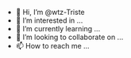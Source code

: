 - 👋 Hi, I’m @wtz-Triste
- 👀 I’m interested in ...
- 🌱 I’m currently learning ...
- 💞️ I’m looking to collaborate on ...
- 📫 How to reach me ...

<!---
wtz-Triste/wtz-Triste is a ✨ special ✨ repository because its `README.md` (this file) appears on your GitHub profile.
You can click the Preview link to take a look at your changes.
--->
